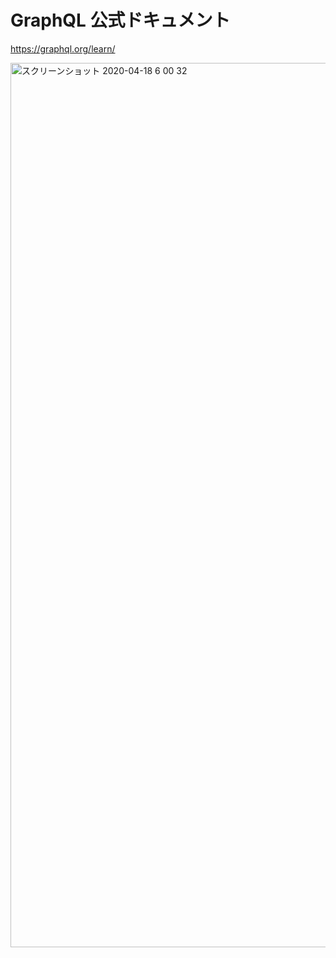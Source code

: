 # GraphQL 公式ドキュメント

https://graphql.org/learn/

<img width="1415" alt="スクリーンショット 2020-04-18 6 00 32" src="https://user-images.githubusercontent.com/11070996/79613676-f0207780-8139-11ea-8df4-a6533cbc9459.png">
